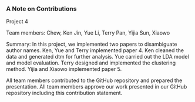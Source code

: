 ### A Note on Contributions

Project 4

Team members: 
Chew, Ken
Jin, Yue
Li, Terry
Pan, Yijia
Sun, Xiaowo

Summary: In this project, we implemented two papers to disambiguate author names. 
Ken, Yue and Terry implemented paper 4. Ken cleaned the data and generated dtm for further analysis. Yue carried out the LDA model and model evaluation. Terry designed and implemented the clustering method. 
Yijia and Xiaowo implemented paper 5. 

All team members contributed to the GitHub repository and prepared the presentation. All team members approve our work presented in our GitHub repository including this contribution statement.
